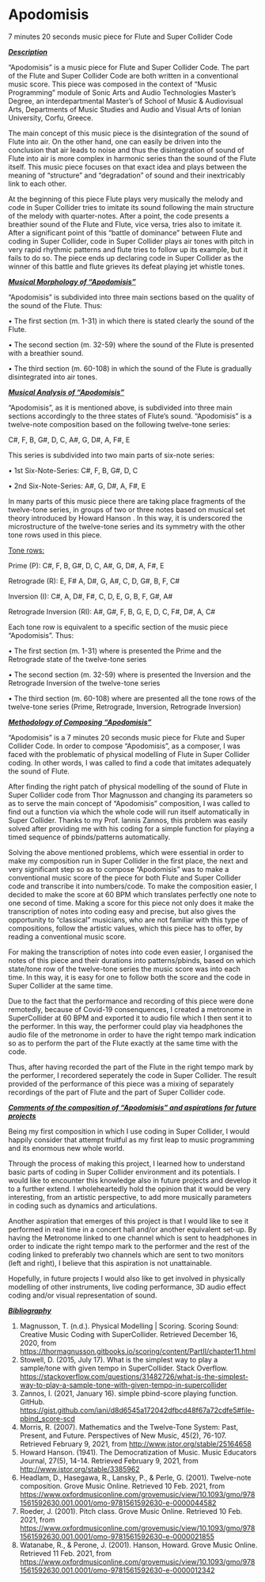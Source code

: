# Apodomisis

7 minutes 20 seconds music piece for Flute and Super Collider Code 

***<ins>Description</ins>***

“Apodomisis” is a music piece for Flute and Super Collider Code. The part of the Flute and Super Collider Code are both written in a conventional music score. This piece was composed in the context of “Music Programming” module of Sonic Arts and Audio Technologies Master’s Degree, an interdepartmental Master’s of School of Music & Audiovisual Arts, Departments of Music Studies and Audio and Visual Arts of Ionian University, Corfu, Greece.  

The main concept of this music piece is the disintegration of the sound of Flute into air. On the other hand, one can easily be driven into the conclusion that air leads to noise and thus the disintegration of sound of Flute into air is more complex in harmonic series than the sound of the Flute itself. This music piece focuses on that exact idea and plays between the meaning of “structure” and “degradation” of sound and their inextricably link to each other. 

At the beginning of this piece Flute plays very musically the melody and code in Super Collider tries to imitate its sound following the main structure of the melody with quarter-notes. After a point, the code presents a breathier sound of the Flute and Flute, vice versa, tries also to imitate it. After a significant point of this “battle of dominance” between Flute and coding in Super Collider, code in Super Collider plays air tones with pitch in very rapid rhythmic patterns and flute tries to follow up its example, but it fails to do so. The piece ends up declaring code in Super Collider as the winner of this battle and flute grieves its defeat playing jet whistle tones.      

***<ins>Musical Morphology of “Apodomisis”</ins>*** 

“Apodomisis” is subdivided into three main sections based on the quality of the sound of the Flute. Thus:  

•	The first section (m. 1-31) in which there is stated clearly the sound of the Flute.

•	The second section (m. 32-59) where the sound of the Flute is presented with a breathier sound.

•	The third section (m. 60-108) in which the sound of the Flute is gradually disintegrated into air tones.  


***<ins>Musical Analysis of “Apodomisis”</ins>***

“Apodomisis”, as it is mentioned above, is subdivided into three main sections accordingly to the three states of Flute’s sound. “Apodomisis” is a twelve-note composition based on the following twelve-tone series:

C#, F, B, G#, D, C, A#, G, D#, A, F#, E

This series is subdivided into two main parts of six-note series:

•	1st Six-Note-Series: C#, F, B, G#, D, C

•	2nd Six-Note-Series: A#, G, D#, A, F#, E

In many parts of this music piece there are taking place fragments of the twelve-tone series, in groups of two or three notes based on musical set theory introduced by Howard Hanson .  In this way, it is underscored the microstructure of the twelve-tone series and its symmetry with the other tone rows used in this piece.

<ins>Tone rows:</ins>

Prime (P): C#, F, B, G#, D, C, A#, G, D#, A, F#, E

Retrograde (R): E, F# A, D#, G, A#, C, D, G#, B, F, C#

Inversion (I): C#, A, D#, F#, C, D, E, G, B, F, G#, A#

Retrograde Inversion (RI): A#, G#, F, B, G, E, D, C, F#, D#, A, C#

Each tone row is equivalent to a specific section of the music piece “Apodomisis”. Thus: 

•	The first section (m. 1-31) where is presented the Prime and the Retrograde state of the twelve-tone series

•	The second section (m. 32-59) where is presented the Inversion and the Retrograde Inversion of the twelve-tone series

•	The third section (m. 60-108) where are presented all the tone rows of the twelve-tone series (Prime, Retrograde, Inversion, Retrograde Inversion) 


***<ins>Methodology of Composing “Apodomisis”</ins>***


“Apodomisis” is a 7 minutes 20 seconds music piece for Flute and Super Collider Code. In order to compose “Apodomisis”, as a composer, I was faced with the problematic of physical modelling of Flute in Super Collider coding. In other words, I was called to find a code that imitates adequately the sound of Flute. 

After finding the right patch of physical modelling of the sound of Flute in Super Collider code from Thor Magnusson and changing its parameters so as to serve the main concept of “Apodomisis” composition, I was called to find out a function via which the whole code will run itself automatically in Super Collider. Thanks to my Prof. Iannis Zannos, this problem was easily solved after providing me with his coding for a simple function for playing a timed sequence of pbinds/patterns automatically.

Solving the above mentioned problems, which were essential in order to make my composition run in Super Collider in the first place, the next and very significant step so as to compose “Apodomisis” was to make a conventional music score of the piece for both Flute and Super Collider code and transcribe it into numbers/code. To make the composition easier, I decided to make the score at 60 BPM which translates perfectly one note to one second of time. Making a score for this piece not only does it make the transcription of notes into coding easy and precise, but also gives the opportunity to “classical” musicians, who are not familiar with this type of compositions, follow the artistic values, which this piece has to offer, by reading a conventional music score.     

For making the transcription of notes into code even easier, I organised the notes of this piece and their durations into patterns/pbinds, based on which state/tone row of the twelve-tone series the music score was into each time. In this way, it is easy for one to follow both the score and the code in Super Collider at the same time. 

Due to the fact that the performance and recording of this piece were done remotedly, because of Covid-19 consenquences, I created a metronome in SuperCollider at 60 BPM and exported it to audio file which I then sent it to the performer. In this way, the performer could play via headphones the audio file of the metronome in order to have the right tempo mark indication so as to perform the part of the Flute exactly at the same time with the code. 

Thus, after having recorded the part of the Flute in the right tempo mark by the performer, I recordered seperately the code in Super Collider. The result provided of the performance of this piece was a mixing of separately recordings of the part of Flute and the part of Super Collider code.  


***<ins>Comments of the composition of “Apodomisis” and aspirations for future projects</ins>***

Being my first composition in which I use coding in Super Collider, I would happily consider that attempt fruitful as my first leap to music programming and its enormous new whole world. 

Through the process of making this project, I learned how to understand basic parts of coding in Super Collider environment and its potentials. I would like to encounter this knowledge also in future projects and develop it to a further extend. I wholeheartedly hold the opinion that it would be very interesting, from an artistic perspective, to add more musically parameters in coding such as dynamics and articulations.  

Another aspiration that emerges of this project is that I would like to see it performed in real time in a concert hall and/or another equivalent set-up. By having the Metronome linked to one channel which is sent to headphones in order to indicate the right tempo mark to the performer and the rest of the coding linked to preferably two channels which are sent to two monitors (left and right), I believe that this aspiration is not unattainable.  

Hopefully, in future projects I would also like to get involved in physically modelling of other instruments, live coding performance, 3D audio effect coding and/or visual representation of sound.  


***<ins>Bibliography</ins>***

1.	Magnusson, T. (n.d.). Physical Modelling | Scoring. Scoring Sound: Creative Music Coding with SuperCollider. Retrieved December 16, 2020, from https://thormagnusson.gitbooks.io/scoring/content/PartII/chapter11.html
2.	Stowell, D. (2015, July 17). What is the simplest way to play a sample/tone with given tempo in SuperCollider. Stack Overflow. https://stackoverflow.com/questions/31482726/what-is-the-simplest-way-to-play-a-sample-tone-with-given-tempo-in-supercollider
3.	Zannos, I. (2021, January 16). simple pbind-score playing function. GitHub. https://gist.github.com/iani/d8d6545a172042dfbcd48f67a72cdfe5#file-pbind_score-scd
4.	Morris, R. (2007). Mathematics and the Twelve-Tone System: Past, Present, and Future. Perspectives of New Music, 45(2), 76-107. Retrieved February 9, 2021, from http://www.jstor.org/stable/25164658
5.	Howard Hanson. (1941). The Democratization of Music. Music Educators Journal, 27(5), 14-14. Retrieved February 9, 2021, from http://www.jstor.org/stable/3385962
6.  Headlam, D., Hasegawa, R., Lansky, P., & Perle, G.  (2001). Twelve-note composition. Grove Music Online. Retrieved 10 Feb. 2021, from https://www.oxfordmusiconline.com/grovemusic/view/10.1093/gmo/9781561592630.001.0001/omo-9781561592630-e-0000044582
7.	Roeder, J.  (2001). Pitch class. Grove Music Online. Retrieved 10 Feb. 2021, from https://www.oxfordmusiconline.com/grovemusic/view/10.1093/gmo/9781561592630.001.0001/omo-9781561592630-e-0000021855
8.	Watanabe, R., & Perone, J.  (2001). Hanson, Howard. Grove Music Online. Retrieved 11 Feb. 2021, from https://www.oxfordmusiconline.com/grovemusic/view/10.1093/gmo/9781561592630.001.0001/omo-9781561592630-e-0000012342



